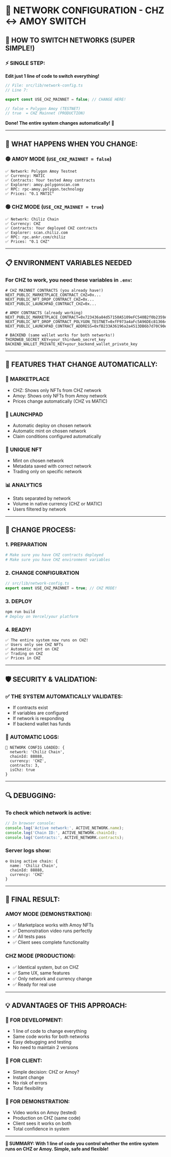 # 🎯 NETWORK CONFIGURATION - CHZ ↔ AMOY SWITCH

## 🚀 HOW TO SWITCH NETWORKS (SUPER SIMPLE!)

### ⚡ SINGLE STEP: 
**Edit just 1 line of code to switch everything!**

```typescript
// File: src/lib/network-config.ts
// Line 7:

export const USE_CHZ_MAINNET = false; // CHANGE HERE!

// false = Polygon Amoy (TESTNET) 
// true  = CHZ Mainnet (PRODUCTION)
```

**Done! The entire system changes automatically! 🎉**

---

## 🔧 WHAT HAPPENS WHEN YOU CHANGE:

### 🟡 AMOY MODE (`USE_CHZ_MAINNET = false`)
```
✅ Network: Polygon Amoy Testnet
✅ Currency: MATIC  
✅ Contracts: Your tested Amoy contracts
✅ Explorer: amoy.polygonscan.com
✅ RPC: rpc-amoy.polygon.technology
✅ Prices: "0.1 MATIC"
```

### 🟢 CHZ MODE (`USE_CHZ_MAINNET = true`)
```  
✅ Network: Chiliz Chain
✅ Currency: CHZ
✅ Contracts: Your deployed CHZ contracts  
✅ Explorer: scan.chiliz.com
✅ RPC: rpc.ankr.com/chiliz
✅ Prices: "0.1 CHZ"
```

---

## 📋 ENVIRONMENT VARIABLES NEEDED

### For CHZ to work, you need these variables in `.env`:

```env
# CHZ MAINNET CONTRACTS (you already have!)
NEXT_PUBLIC_MARKETPLACE_CONTRACT_CHZ=0x...
NEXT_PUBLIC_NFT_DROP_CONTRACT_CHZ=0x...  
NEXT_PUBLIC_LAUNCHPAD_CONTRACT_CHZ=0x...

# AMOY CONTRACTS (already working)
NEXT_PUBLIC_MARKETPLACE_CONTRACT=0x723436a84d57150A5109eFC540B2f0b2359Ac76d
NEXT_PUBLIC_NFT_DROP_CONTRACT_POLYGON_TESTNET=0xfF973a4aFc5A96DEc81366461A461824c4f80254
NEXT_PUBLIC_LAUNCHPAD_CONTRACT_ADDRESS=0xfB233A36196a2a4513DB6b7d70C90ecaD0Eec639

# BACKEND (same wallet works for both networks!)
THIRDWEB_SECRET_KEY=your_thirdweb_secret_key
BACKEND_WALLET_PRIVATE_KEY=your_backend_wallet_private_key
```

---

## 🎯 FEATURES THAT CHANGE AUTOMATICALLY:

### 🏪 **MARKETPLACE**
- CHZ: Shows only NFTs from CHZ network
- Amoy: Shows only NFTs from Amoy network
- Prices change automatically (CHZ vs MATIC)

### 🚀 **LAUNCHPAD** 
- Automatic deploy on chosen network
- Automatic mint on chosen network
- Claim conditions configured automatically

### 💎 **UNIQUE NFT**
- Mint on chosen network
- Metadata saved with correct network
- Trading only on specific network

### 📊 **ANALYTICS**
- Stats separated by network
- Volume in native currency (CHZ or MATIC)
- Users filtered by network

---

## 🔄 CHANGE PROCESS:

### 1. **PREPARATION**
```bash
# Make sure you have CHZ contracts deployed
# Make sure you have CHZ environment variables
```

### 2. **CHANGE CONFIGURATION**
```typescript
// src/lib/network-config.ts
export const USE_CHZ_MAINNET = true; // CHZ MODE!
```

### 3. **DEPLOY**
```bash
npm run build
# Deploy on Vercel/your platform
```

### 4. **READY!**
```
✅ The entire system now runs on CHZ!
✅ Users only see CHZ NFTs
✅ Automatic mint on CHZ  
✅ Trading on CHZ
✅ Prices in CHZ
```

---

## 🛡️ SECURITY & VALIDATION:

### ✅ **THE SYSTEM AUTOMATICALLY VALIDATES:**
- If contracts exist
- If variables are configured
- If network is responding
- If backend wallet has funds

### 🚨 **AUTOMATIC LOGS:**
```
🎯 NETWORK CONFIG LOADED: {
  network: 'Chiliz Chain',
  chainId: 88888,
  currency: 'CHZ',  
  contracts: 3,
  isChz: true
}
```

---

## 🔍 DEBUGGING:

### **To check which network is active:**
```typescript
// In browser console:
console.log('Active network:', ACTIVE_NETWORK.name);
console.log('Chain ID:', ACTIVE_NETWORK.chainId);
console.log('Contracts:', ACTIVE_NETWORK.contracts);
```

### **Server logs show:**
```
⚙️ Using active chain: {
  name: 'Chiliz Chain',
  chainId: 88888,  
  currency: 'CHZ'
}
```

---

## 🎉 FINAL RESULT:

### **AMOY MODE (DEMONSTRATION):**
- ✅ Marketplace works with Amoy NFTs
- ✅ Demonstration video runs perfectly 
- ✅ All tests pass
- ✅ Client sees complete functionality

### **CHZ MODE (PRODUCTION):**
- ✅ Identical system, but on CHZ
- ✅ Same UX, same features
- ✅ Only network and currency change
- ✅ Ready for real use

---

## 💡 ADVANTAGES OF THIS APPROACH:

### 🔧 **FOR DEVELOPMENT:**
- 1 line of code to change everything
- Same code works for both networks  
- Easy debugging and testing
- No need to maintain 2 versions

### 👤 **FOR CLIENT:**
- Simple decision: CHZ or Amoy?
- Instant change
- No risk of errors
- Total flexibility

### 🚀 **FOR DEMONSTRATION:**
- Video works on Amoy (tested)
- Production on CHZ (same code)  
- Client sees it works on both
- Total confidence in system

---

**🎯 SUMMARY: With 1 line of code you control whether the entire system runs on CHZ or Amoy. Simple, safe and flexible!**
